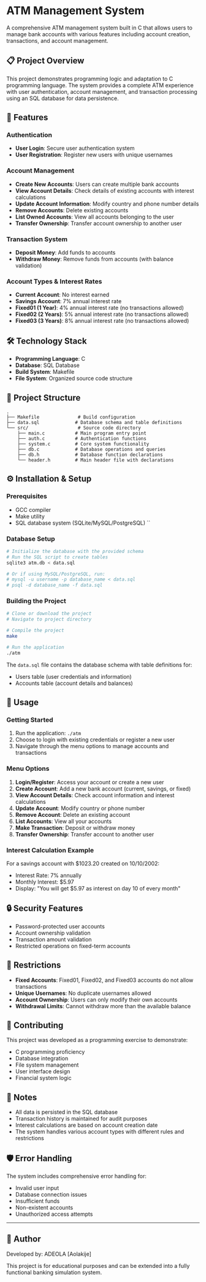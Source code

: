 # ATM Management System

A comprehensive ATM management system built in C that allows users to manage bank accounts with various features including account creation, transactions, and account management.

## 📋 Project Overview

This project demonstrates programming logic and adaptation to C programming language. The system provides a complete ATM experience with user authentication, account management, and transaction processing using an SQL database for data persistence.

## 🚀 Features

### Authentication
- **User Login**: Secure user authentication system
- **User Registration**: Register new users with unique usernames

### Account Management
- **Create New Accounts**: Users can create multiple bank accounts
- **View Account Details**: Check details of existing accounts with interest calculations
- **Update Account Information**: Modify country and phone number details
- **Remove Accounts**: Delete existing accounts
- **List Owned Accounts**: View all accounts belonging to the user
- **Transfer Ownership**: Transfer account ownership to another user

### Transaction System
- **Deposit Money**: Add funds to accounts
- **Withdraw Money**: Remove funds from accounts (with balance validation)

### Account Types & Interest Rates
- **Current Account**: No interest earned
- **Savings Account**: 7% annual interest rate
- **Fixed01 (1 Year)**: 4% annual interest rate (no transactions allowed)
- **Fixed02 (2 Years)**: 5% annual interest rate (no transactions allowed)
- **Fixed03 (3 Years)**: 8% annual interest rate (no transactions allowed)

## 🛠️ Technology Stack

- **Programming Language**: C
- **Database**: SQL Database
- **Build System**: Makefile
- **File System**: Organized source code structure

## 📁 Project Structure

```
.
├── Makefile              # Build configuration
├── data.sql             # Database schema and table definitions
└── src/                  # Source code directory
    ├── main.c           # Main program entry point
    ├── auth.c           # Authentication functions
    ├── system.c         # Core system functionality
    ├── db.c             # Database operations and queries
    ├── db.h             # Database function declarations
    └── header.h         # Main header file with declarations
```

## ⚙️ Installation & Setup

### Prerequisites
- GCC compiler
- Make utility
- SQL database system (SQLite/MySQL/PostgreSQL)
``
### Database Setup
```bash
# Initialize the database with the provided schema
# Run the SQL script to create tables
sqlite3 atm.db < data.sql

# Or if using MySQL/PostgreSQL, run:
# mysql -u username -p database_name < data.sql
# psql -d database_name -f data.sql
```

### Building the Project
```bash
# Clone or download the project
# Navigate to project directory

# Compile the project
make

# Run the application
./atm
```



The `data.sql` file contains the database schema with table definitions for:
- Users table (user credentials and information)
- Accounts table (account details and balances)

## 🎯 Usage

### Getting Started
1. Run the application: `./atm`
2. Choose to login with existing credentials or register a new user
3. Navigate through the menu options to manage accounts and transactions

### Menu Options
1. **Login/Register**: Access your account or create a new user
2. **Create Account**: Add a new bank account (current, savings, or fixed)
3. **View Account Details**: Check account information and interest calculations
4. **Update Account**: Modify country or phone number
5. **Remove Account**: Delete an existing account
6. **List Accounts**: View all your accounts
7. **Make Transaction**: Deposit or withdraw money
8. **Transfer Ownership**: Transfer account to another user

### Interest Calculation Example
For a savings account with $1023.20 created on 10/10/2002:
- Interest Rate: 7% annually
- Monthly Interest: $5.97
- Display: "You will get $5.97 as interest on day 10 of every month"

## 🔒 Security Features

- Password-protected user accounts
- Account ownership validation
- Transaction amount validation
- Restricted operations on fixed-term accounts

## 🚫 Restrictions

- **Fixed Accounts**: Fixed01, Fixed02, and Fixed03 accounts do not allow transactions
- **Unique Usernames**: No duplicate usernames allowed
- **Account Ownership**: Users can only modify their own accounts
- **Withdrawal Limits**: Cannot withdraw more than the available balance

## 🤝 Contributing

This project was developed as a programming exercise to demonstrate:
- C programming proficiency
- Database integration
- File system management
- User interface design
- Financial system logic

## 📝 Notes

- All data is persisted in the SQL database
- Transaction history is maintained for audit purposes
- Interest calculations are based on account creation date
- The system handles various account types with different rules and restrictions

## 🛡️ Error Handling

The system includes comprehensive error handling for:
- Invalid user input
- Database connection issues
- Insufficient funds
- Non-existent accounts
- Unauthorized access attempts

---
## 👤 Author

Developed by: ADEOLA
[Aolakije]

This project is for educational purposes and can be extended into a fully functional banking simulation system.


